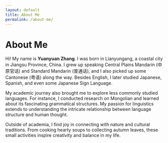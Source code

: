 ```yaml
---
layout: default
title: About Me
permalink: /about-me/
---
```


# About Me

<p>
  Hi! My name is <strong>Yuanyuan Zhang</strong>. I was born in Lianyungang, a coastal city in Jiangsu Province, China. I grew up speaking Central Plains Mandarin (中原官话) and Standard Mandarin (普通话), and I also picked up some Cantonese (粤语) along the way. Besides English, I later studied Japanese, Spanish, and even some Japanese Sign Language.
</p>
<p>
  My academic journey also brought me to explore less commonly studied languages. For instance, I conducted research on Mongolian and learned about its fascinating grammatical structures. My passion for linguistics extends to understanding the intricate relationship between language structure and human thought.
</p>
<p>
  Outside of academia, I find joy in connecting with nature and cultural traditions. From cooking hearty soups to collecting autumn leaves, these small activities inspire creativity and balance in my life.
</p>

